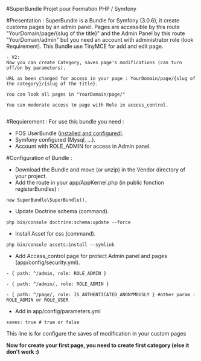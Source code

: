 #SuperBundle
Projet pour Formation PHP / Symfony

#Presentation :
SuperBundle is a Bundle for Symfony (3.0.6), it create customs pages by an admin panel.
Pages are accessible by this route "YourDomain/page/{slug of the title}" and the Admin Panel by this route "YourDomain/admin" but you need an account with administrator role (look Requirement). This Bundle use TinyMCE for add and edit page.
<pre><code>- V2: 
Now you can create Category, saves page's modifications (can turn off/on by parameters).<br>
URL as been changed for access in your page : YourDomain/page/{slug of the category}/{slug of the title}.<br>
You can look all pages in "YourDomain/page/"<br>
You can moderate access to page with Role in access_control.<br>
</pre></code>
#Requierement :
For use this bundle you need :

- FOS UserBundle (<a href="https://symfony.com/doc/master/bundles/FOSUserBundle/index.html">installed and configured)</a>.<br>
- Symfony configured (Mysql, ...).<br>
- Account with ROLE_ADMIN for access in Admin panel.

#Configuration of Bundle :
- Download the Bundle and move (or unzip) in the Vendor directory of your project.
- Add the route in your app/AppKernel.php (in public fonction registerBundles) :
<pre><code>new SuperBundle\SuperBundle(),</pre></code>
- Update Doctrine schema (command).
<pre><code>php bin/console doctrine:schema:update --force</pre></code>
- Install Asset for css (command).
<pre><code>php bin/console assets:install --symlink</pre></code>
- Add Access_control page for protect Admin panel and pages (app/config/security.yml).
<pre><code>- { path: ^/admin, role: ROLE_ADMIN }</pre></code>
<pre><code>- { path: ^/admin/, role: ROLE_ADMIN }</pre></code>
<pre><code>- { path: ^/page/, role: IS_AUTHENTICATED_ANONYMOUSLY } #other param : ROLE_ADMIN or ROLE_USER</pre></code>
- Add in app/config/parameters.yml
<pre><code>saves: true # true or false</pre></code>
This line is for configure the saves of modification in your custom pages<br>
<p><strong>Now for create your first page, you need to create first category (else it don't work :)</strong></p>
